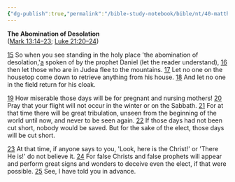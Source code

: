 ```yaml
---
{"dg-publish":true,"permalink":"/bible-study-notebook/bible/nt/40-matthew/matthew-24-15-25/","tags":["NT/40_Matthew-24v15-25"],"created":"2025-06-03T21:27:34.274-04:00","updated":"2025-06-04T01:43:13.715-04:00"}
---
```


**The Abomination of Desolation**<br/>
([Mark 13:14–23](https://www.google.com/url?sa=E&q=https%3A%2F%2Fbiblehub.com%2Fbsb%2Fmark%2F13.htm%2314); [Luke 21:20–24](https://www.google.com/url?sa=E&q=https%3A%2F%2Fbiblehub.com%2Fbsb%2Fluke%2F21.htm%2320))

[15](https://www.google.com/url?sa=E&q=https%3A%2F%2Fbiblehub.com%2Fmatthew%2F24-15.htm) So when you see standing in the holy place 'the abomination of desolation,'[a](https://www.google.com/url?sa=E&q=https%3A%2F%2Fbiblehub.com%2Fbsb%2Fmatthew%2F%23fn) spoken of by the prophet Daniel (let the reader understand), [16](https://www.google.com/url?sa=E&q=https%3A%2F%2Fbiblehub.com%2Fmatthew%2F24-16.htm) then let those who are in Judea flee to the mountains. [17](https://www.google.com/url?sa=E&q=https%3A%2F%2Fbiblehub.com%2Fmatthew%2F24-17.htm) Let no one on the housetop come down to retrieve anything from his house. [18](https://www.google.com/url?sa=E&q=https%3A%2F%2Fbiblehub.com%2Fmatthew%2F24-18.htm) And let no one in the field return for his cloak.

[19](https://www.google.com/url?sa=E&q=https%3A%2F%2Fbiblehub.com%2Fmatthew%2F24-19.htm) How miserable those days will be for pregnant and nursing mothers! [20](https://www.google.com/url?sa=E&q=https%3A%2F%2Fbiblehub.com%2Fmatthew%2F24-20.htm) Pray that your flight will not occur in the winter or on the Sabbath. [21](https://www.google.com/url?sa=E&q=https%3A%2F%2Fbiblehub.com%2Fmatthew%2F24-21.htm) For at that time there will be great tribulation, unseen from the beginning of the world until now, and never to be seen again. [22](https://www.google.com/url?sa=E&q=https%3A%2F%2Fbiblehub.com%2Fmatthew%2F24-22.htm) If those days had not been cut short, nobody would be saved. But for the sake of the elect, those days will be cut short.

[23](https://www.google.com/url?sa=E&q=https%3A%2F%2Fbiblehub.com%2Fmatthew%2F24-23.htm) At that time, if anyone says to you, 'Look, here is the Christ!' or 'There He is!' do not believe it. [24](https://www.google.com/url?sa=E&q=https%3A%2F%2Fbiblehub.com%2Fmatthew%2F24-24.htm) For false Christs and false prophets will appear and perform great signs and wonders to deceive even the elect, if that were possible. [25](https://www.google.com/url?sa=E&q=https%3A%2F%2Fbiblehub.com%2Fmatthew%2F24-25.htm) See, I have told you in advance.
